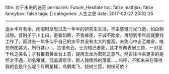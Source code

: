 title: 对于未来的迷茫 
permalink: Future_Hesitate
toc: false
mathjax: false
fancybox: false
tags: []
categories: 人生之思
date: 2017-02-27 23:32:35

---

返乡半月有余，闲暇时反思过去一年半的研究生生活，不由感慨时光飞逝，如白驹过隙。昔时子于川上曰，逝者如斯，不舍昼夜，子诚不欺余。再想到半年后就要找工作了，而过去一年多似乎自己的水平并没有太大的提高，未免心中忐忑难安，唯恐所图甚大，所行甚小……古语有云，士为知己者死，这才有两表酬三顾，一对足千秋之美名；才有报君黄金台上意，提携玉龙为君死之意气。然古往今来更多的是怀才不遇，功名难就，冠盖满京华，斯人独憔悴的落寞……呜呼，不知未来在等待我的会是什么呢？月明星稀，乌鹊南飞，绕树三匝，何枝可依？

